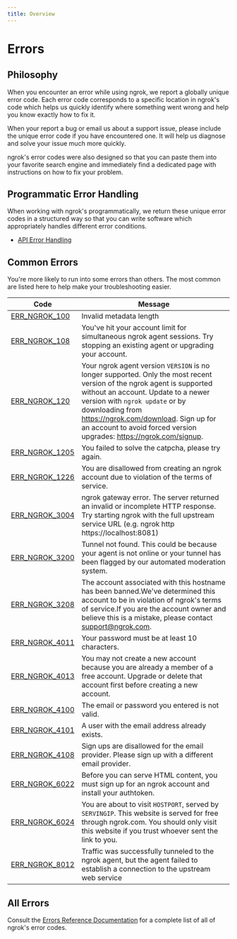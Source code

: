 ```yaml
---
title: Overview
---
```


# Errors

## Philosophy

When you encounter an error while using ngrok, we report a globally unique
error code. Each error code corresponds to a specific location in ngrok's code
which helps us quickly identify where something went wrong and help you know
exactly how to fix it.

When your report a bug or email us about a support issue, please include the
unique error code if you have encountered one. It will help us diagnose and
solve your issue much more quickly.

ngrok's error codes were also designed so that you can paste them into your
favorite search engine and immediately find a dedicated page with instructions
on how to fix your problem.

## Programmatic Error Handling

When working with ngrok's programmatically, we return these unique error codes
in a structured way so that you can write software which appropriately handles
different error conditions.

- [API Error Handling](/api/#errors)

## Common Errors

You're more likely to run into some errors than others. The most common are
listed here to help make your troubleshooting easier.

| Code | Message |
| --- | --- |
| [ERR\_NGROK\_100](/docs/errors/err_ngrok_100) | Invalid metadata length |
| [ERR\_NGROK\_108](/docs/errors/err_ngrok_108) | You've hit your account limit for simultaneous ngrok agent sessions. Try stopping an existing agent or upgrading your account. |
| [ERR\_NGROK\_120](/docs/errors/err_ngrok_120) | Your ngrok agent version `VERSION` is no longer supported. Only the most recent version of the ngrok agent is supported without an account. Update to a newer version with `ngrok update` or by downloading from https://ngrok.com/download. Sign up for an account to avoid forced version upgrades: https://ngrok.com/signup. |
| [ERR\_NGROK\_1205](/docs/errors/err_ngrok_1205) | You failed to solve the catpcha, please try again. |
| [ERR\_NGROK\_1226](/docs/errors/err_ngrok_1226) | You are disallowed from creating an ngrok account due to violation of the terms of service. |
| [ERR\_NGROK\_3004](/docs/errors/err_ngrok_3004) | ngrok gateway error. The server returned an invalid or incomplete HTTP response. Try starting ngrok with the full upstream service URL (e.g. ngrok http https://localhost:8081) |
| [ERR\_NGROK\_3200](/docs/errors/err_ngrok_3200) | Tunnel not found. This could be because your agent is not online or your tunnel has been flagged by our automated moderation system. |
| [ERR\_NGROK\_3208](/docs/errors/err_ngrok_3208) | The account associated with this hostname has been banned.We've determined this account to be in violation of ngrok's terms of service.If you are the account owner and believe this is a mistake, please contact support@ngrok.com.|
| [ERR\_NGROK\_4011](/docs/errors/err_ngrok_4011) | Your password must be at least 10 characters. |
| [ERR\_NGROK\_4013](/docs/errors/err_ngrok_4013) | You may not create a new account because you are already a member of a free account. Upgrade or delete that account first before creating a new account. |
| [ERR\_NGROK\_4100](/docs/errors/err_ngrok_4100) | The email or password you entered is not valid. |
| [ERR\_NGROK\_4101](/docs/errors/err_ngrok_4101) | A user with the email address already exists. |
| [ERR\_NGROK\_4108](/docs/errors/err_ngrok_4108) | Sign ups are disallowed for the email provider. Please sign up with a different email provider. |
| [ERR\_NGROK\_6022](/docs/errors/err_ngrok_6022) | Before you can serve HTML content, you must sign up for an ngrok account and install your authtoken. |
| [ERR\_NGROK\_6024](/docs/errors/err_ngrok_6024) | You are about to visit `HOSTPORT`, served by `SERVINGIP`. This website is served for free through ngrok.com. You should only visit this website if you trust whoever sent the link to you. |
| [ERR\_NGROK\_8012](/docs/errors/err_ngrok_8012) | Traffic was successfully tunneled to the ngrok agent, but the agent failed to establish a connection to the upstream web service |

## All Errors

Consult the [Errors Reference Documentation](/docs/errors/reference) for a
complete list of all of ngrok's error codes.
